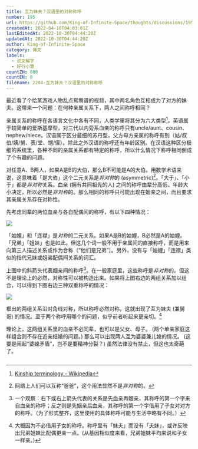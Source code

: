 ```yaml
---
title: 互为妹夫？汉语里的对称称呼
number: 195
url: https://github.com/King-of-Infinite-Space/thoughts/discussions/195
createdAt: 2022-04-10T04:03:01Z
lastEditedAt: 2022-10-30T04:44:20Z
updatedAt: 2022-10-30T04:44:20Z
author: King-of-Infinite-Space
category: 博文
labels:
  - 说文解字
  - 好行小慧
countZH: 880
countEN: 0
filename: 2204-互为妹夫？汉语里的对称称呼
---
```


最近看了个给某游戏人物乱点鸳鸯谱的视频，其中两名角色互相成为了对方的妹夫。这带来一个问题：在何种亲属关系下，两人之间称呼相同？

亲属关系的称呼在各语言文化中各有不同，人类学里将其分为六大类型[^kinship]。英语属于较简单的爱斯基摩型，对三代以内旁系血亲的称呼只有uncle/aunt、cousin、nephew/niece。汉语属于区分最细的苏丹型，父方母方亲属的称呼有别（姑/叔伯/姨/舅、表/堂、甥/侄）。除此之外汉语的称呼还有年龄区别。在汉语这种区分极细的系统里，各种不同的亲属关系都有特定的称呼，所以什么情况下称呼相同倒成了个有趣的问题。

对任意A、B两人，如果A是B的大伯，那么B不可能是A的大伯。用数学术语来说，这意味着「是大伯」这个二元关系是*非对称*的 (asymmetric)[^baba]。「大于」、「小于」都是*非对称*关系。血亲 (拥有共同祖先的人) 之间的称呼由辈分高低、年龄大小决定，所以必然是*非对称*的。那么相同的称呼只可能出现在姻亲之间，而且要求其亲属关系存在对称性。

先考虑同辈的两位血亲与各自配偶间的称呼，有以下四种情况：

<img src="https://cdn.jsdelivr.net/gh/King-of-Infinite-Space/image-host/2022/20220409194314.png" >

「妯娌」和「连襟」是*对称*的二元关系。如果A是B的妯娌，B必然是A的妯娌。「兄弟」「姐妹」也是如此。但这几个词一般不用于亲属间的直接称呼，而是用来向第三人描述关系或作为合称（“他们是兄弟”）。另外，没有与「妯娌」「连襟」类似的指代兄妹或姐弟配偶间关系的词汇。

上图中的斜箭头代表姻亲间的称呼[^yinqin]。在一般家庭里，这些称呼是*非对称*的。但这不是理论上的必然，对称性可以被构造出来。如果将上图右边的两组关系加以组合，可以得到下图右边三种双重称呼的情况：

<img src="https://cdn.jsdelivr.net/gh/King-of-Infinite-Space/image-host/2022/20220409194527.png">

框出的两组关系沿对角线对称，所以称呼必然对称。这就出现了互为妹夫 (兼舅哥) 的情况。至于两个称呼用哪个的问题，似乎前者听起来更亲切。[^qinqie]

理论上，这两组关系里的血亲不必同辈，也可以是父女、母子。 (两个单亲家庭这样组合则不存在近亲结婚的问题。) 那么可以出现两人互为婆婆兼儿媳的情况。 (这要是闹起“婆媳矛盾”，岂不是要精神分裂？) 虽然法律没有禁止，但这也太奇葩了。

[^kinship]: [Kinship terminology - Wikipedia](https://en.wikipedia.org/wiki/Kinship_terminology)

[^baba]: 网络上人们可以互称“爸爸”，这个用法显然不是*非对称*的。

[^yinqin]: 一个观察：右下或右上箭头代表的关系是先血亲再姻亲，其称呼的第一个字来自血亲的称呼；反之则是先姻亲后血亲，其称呼的第一个字借用了子女对对方的称呼。（为了形式整齐，这里使用的具体称呼可能与生活中略有不同。）

[^qinqie]: 大概因为不必借用子女的称呼。称呼里有「妹夫」而没有「夫妹」，或许反映出兄弟姐妹比配偶更亲一点。(从基因相似度来看，兄弟姐妹平均来说和子女一样亲。)
<img src='https://count.lnfinite.space/post/46.svg?plus=1' width='0' height='0' />